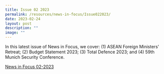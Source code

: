 ```yaml
---
title: Issue 02 2023
permalink: /resources/news-in-focus/Issue022023/
date: 2023-02-24
layout: post
description: ""
image: ""
---
```

In this latest issue of News in Focus, we cover: (1) ASEAN Foreign Ministers' Retreat; (2) Budget Statement 2023; (3) Total Defence 2023; and (4) 59th Munich Security Conference. 

[News in Focus 02-2023]()